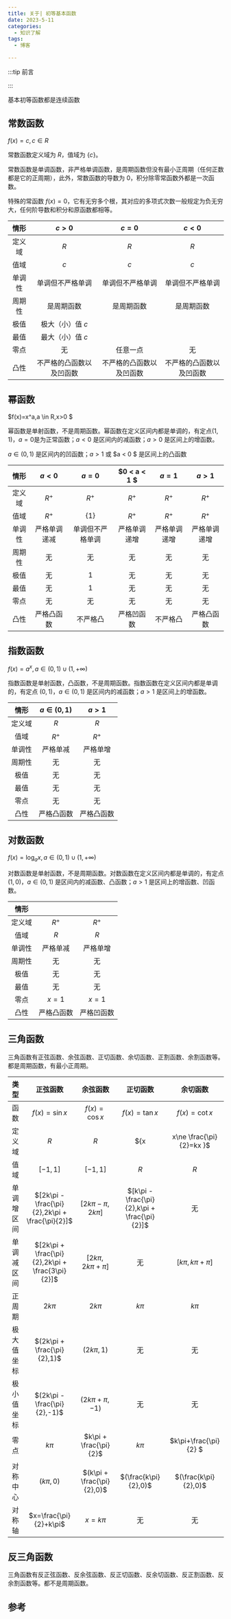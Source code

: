 ```yaml
---
title: 关于| 初等基本函数
date: 2023-5-11
categories: 
  - 知识了解
tags: 
  - 博客

---
```


:::tip 前言



:::

基本初等函数都是连续函数

## 常数函数 

$f(x)=c,c\in R$

常数函数定义域为 $R$，值域为 $\{c\}$。

常数函数是单调函数，非严格单调函数，是周期函数但没有最小正周期（任何正数都是它的正周期），此外，常数函数的导数为 $0$，积分除零常函数外都是一次函数。

特殊的常函数 $f(x)=0$​，它有无穷多个根，其对应的多项式次数一般规定为负无穷大，任何阶导数和积分和原函数都相等。



|  情形  |          $c>0$           |          $c=0$           |          $c<0$           |
| :----: | :----------------------: | :----------------------: | :----------------------: |
| 定义域 |           $R$            |           $R$            |           $R$            |
|  值域  |           $c$            |           $c$            |           $c$            |
| 单调性 |     单调但不严格单调     |     单调但不严格单调     |     单调但不严格单调     |
| 周期性 |        是周期函数        |        是周期函数        |        是周期函数        |
|  极值  |     极大（小）值 $c$     |                          |                          |
|  最值  |     最大（小）值 $c$     |                          |                          |
|  零点  |            无            |         任意一点         |            无            |
|  凸性  | 不严格的凸函数以及凹函数 | 不严格的凸函数以及凹函数 | 不严格的凸函数以及凹函数 |

## 幂函数 

$f(x)=x^a,a \in R,x>0 $

幂函数是单射函数，不是周期函数。幂函数在定义区间内都是单调的，有定点$(1,1)$，$a  =0$是为正常函数；$a < 0$ 是区间内的减函数；$a >0$ 是区间上的增函数。

$a \in(0,1)$ 是区间内的凹函数；$a >1$ 或 $a < 0 $ 是区间上的凸函数

|  情形  | $a < 0$ |   $a  =0$   | $0 < a < 1 $ | $a  = 1$ | $a > 1$ |
| :----: | :----------: | :--------------: | :---------------: | :-----------: | :----------: |
| 定义域 |    $R^+$     |      $R^+$       |       $R^+$       |     $R^+$     |    $R^+$     |
|  值域  |    $R^+$     |     $\{1\}$      |       $R^+$       |     $R^+$     |    $R^+$     |
| 单调性 | 严格单调递减 | 单调但不严格单调 |   严格单调递增    | 严格单调递增  | 严格单调递增 |
| 周期性 |      无      |        无        |        无         |      无       |      无      |
|  极值  |      无      |       $1$        |        无         |      无       |      无      |
|  最值  |      无      |       $1$        |        无         |      无       |      无      |
|  零点  |      无      |        无        |        无         |      无       |      无      |
|  凸性  |  严格凸函数  |     不严格凸     |    严格凹函数     |   不严格凸    |  严格凸函数  |

## 指数函数

$f(x)=a^x,a \in (0,1)\cup (1,+\infty )$

指数函数是单射函数，凸函数，不是周期函数。指数函数在定义区间内都是单调的，有定点 $(0,1)$，$a \in (0,1)$ 是区间内的减函数；$a > 1$ 是区间上的增函数。

|  情形  | $a\in (0,1)$ |   $a>1$    |
| :----: | :----------: | :--------: |
| 定义域 |     $R$      |    $R$     |
|  值域  |    $R^+$     |   $R^+$    |
| 单调性 |   严格单减   |  严格单增  |
| 周期性 |      无      |     无     |
|  极值  |      无      |     无     |
|  最值  |      无      |     无     |
|  零点  |      无      |     无     |
|  凸性  |  严格凸函数  | 严格凸函数 |

## 对数函数

$f(x)=\log_ax,a\in (0,1)\cup (1,+\infty )$

对数函数是单射函数，不是周期函数。对数函数在定义区间内都是单调的，有定点 $(1,0)$，$a\in (0,1)$ 是区间内的减函数、凸函数；$a > 1$ 是区间上的增函数、凹函数。

|  情形  |            |            |
| :----: | :--------: | :--------: |
| 定义域 |   $R^+$    |   $R^+$    |
|  值域  |    $R$     |    $R$     |
| 单调性 |  严格单减  |  严格单增  |
| 周期性 |     无     |     无     |
|  极值  |     无     |     无     |
|  最值  |     无     |     无     |
|  零点  |   $x=1$    |   $x=1$    |
|  凸性  | 严格凸函数 | 严格凹函数 |

## 三角函数

三角函数有正弦函数、余弦函数、正切函数、余切函数、正割函数、余割函数等。都是周期函数，有最小正周期。

|    类型    |                     正弦函数                     |          余弦函数          |                   正切函数                    |       余切函数        |
| :--------: | :----------------------------------------------: | :------------------------: | :-------------------------------------------: | :-------------------: |
|    函数    |                  $f(x)=\sin x$                   |       $f(x)=\cos x$        |                 $f(x)=\tan x$                 |     $f(x)=\cot x$     |
|   定义域   |                       $R$                        |            $R$             |        $\{x|x\ne \frac{\pi}{2}=kx \}$         |    $\{x|x\ne kx\}$    |
|    值域    |                     $[-1,1]$                     |          $[-1,1]$          |                      $R$                      |          $R$          |
| 单调增区间 | $[2k\pi - \frac{\pi}{2},2k\pi + \frac{\pi}{2}]$  |    $[2k\pi -\pi,2k\pi]$    | $[k\pi - \frac{\pi}{2},k\pi + \frac{\pi}{2}]$ |          无           |
| 单调减区间 | $[2k\pi + \frac{\pi}{2},2k\pi + \frac{3\pi}{2}]$ |    $[2k\pi,2k\pi+\pi]$     |                      无                       |  $[k\pi,k\pi + \pi]$  |
|   正周期   |                     $2k\pi$                      |          $2k\pi$           |                    $k\pi$                     |        $k\pi$         |
| 极大值坐标 |           $(2k\pi + \frac{\pi}{2},1)$            |        $(2k\pi,1)$         |                      无                       |          无           |
| 极小值坐标 |           $(2k\pi - \frac{\pi}{2},-1)$           |      $(2k\pi+\pi,-1)$      |                      无                       |          无           |
|    零点    |                      $k\pi$                      |   $k\pi + \frac{\pi}{2}$   |                    $k\pi$                     | $k\pi+\frac{\pi}{2} $ |
|  对称中心  |                   $(k\pi ,0)$                    | $(k\pi + \frac{\pi}{2},0)$ |             $(\frac{k\pi}{2},0)$              | $(\frac{k\pi}{2},0)$  |
|   对称轴   |              $x=\frac{\pi}{2}+k\pi$              |          $x=k\pi$          |                      无                       |          无           |

## 反三角函数

三角函数有反正弦函数、反余弦函数、反正切函数、反余切函数、反正割函数、反余割函数等。都不是周期函数。

## 参考

